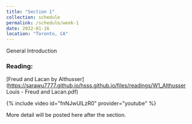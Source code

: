 ```yaml
---
title: "Section 1"
collection: schedule
permalink: /schedule/week-1
date: 2022-01-16
location: "Toronto, CA"
---
```



General Introduction

### Reading: 

[Freud and Lacan by Althusser](https://sarawu7777.github.io/hsss.github.io/files/readings/W1_Althusser Louis - Freud and Lacan.pdf)


{% include video id="fnNJwUlLzR0" provider="youtube" %}

More detail will be posted here after the section. 

